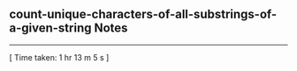 <h2>count-unique-characters-of-all-substrings-of-a-given-string Notes</h2><hr>[ Time taken: 1 hr 13 m 5 s ]